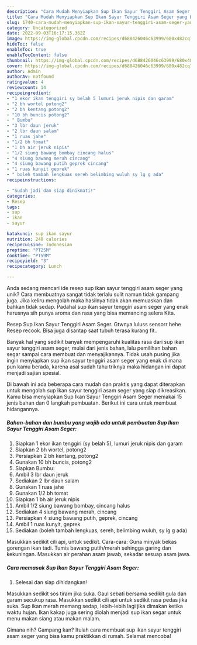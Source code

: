 ```yaml
---
description: "Cara Mudah Menyiapkan Sup Ikan Sayur Tenggiri Asam Seger yang Enak"
title: "Cara Mudah Menyiapkan Sup Ikan Sayur Tenggiri Asam Seger yang Enak"
slug: 1740-cara-mudah-menyiapkan-sup-ikan-sayur-tenggiri-asam-seger-yang-enak
category: Uncategorized
date: 2022-09-03T16:17:15.362Z
image: https://img-global.cpcdn.com/recipes/d688426046c63999/680x482cq70/sup-ikan-sayur-tenggiri-asam-seger-foto-resep-utama.jpg
hideToc: false
enableToc: true
enableTocContent: false
thumbnail: https://img-global.cpcdn.com/recipes/d688426046c63999/680x482cq70/sup-ikan-sayur-tenggiri-asam-seger-foto-resep-utama.jpg
cover: https://img-global.cpcdn.com/recipes/d688426046c63999/680x482cq70/sup-ikan-sayur-tenggiri-asam-seger-foto-resep-utama.jpg
author: Admin
authorAv: notfound
ratingvalue: 4
reviewcount: 14
recipeingredient:
- "1 ekor ikan tenggiri sy belah 5 lumuri jeruk nipis dan garam"
- "2 bh wortel potong2"
- "2 bh kentang potong2"
- "10 bh buncis potong2"
- " Bumbu"
- "3 lbr daun jeruk"
- "2 lbr daun salam"
- "1 ruas jahe"
- "1/2 bh tomat"
- "1 bh air jeruk nipis"
- "1/2 siung bawang bombay cincang halus"
- "4 siung bawang merah cincang"
- "4 siung bawang putih geprek cincang"
- "1 ruas kunyit geprek"
- " boleh tambah lengkuas sereh belimbing wuluh sy lg g ada"
recipeinstructions:

- "Sudah jadi dan siap dinikmati!"
categories:
- Resep
tags:
- sup
- ikan
- sayur

katakunci: sup ikan sayur 
nutrition: 240 calories
recipecuisine: Indonesian
preptime: "PT25M"
cooktime: "PT59M"
recipeyield: "3"
recipecategory: Lunch

---
```





Anda sedang mencari ide resep sup ikan sayur tenggiri asam seger yang unik? Cara membuatnya sangat tidak terlalu sulit namun tidak gampang juga. Jika keliru mengolah maka hasilnya tidak akan memuaskan dan bahkan tidak sedap. Padahal sup ikan sayur tenggiri asam seger yang enak harusnya sih punya aroma dan rasa yang bisa memancing selera Kita.





Resep Sup Ikan Sayur Tenggiri Asam Seger. Gtwnya luluss sensorr hehe Resep recook. Bisa juga disantap saat tubuh terasa kurang fit..

Banyak hal yang sedikit banyak mempengaruhi kualitas rasa dari sup ikan sayur tenggiri asam seger, mulai dari jenis bahan, lalu pemilihan bahan segar sampai cara membuat dan menyajikannya. Tidak usah pusing jika ingin menyiapkan sup ikan sayur tenggiri asam seger yang enak di mana pun kamu berada, karena asal sudah tahu triknya maka hidangan ini dapat menjadi sajian spesial.






Di bawah ini ada beberapa cara mudah dan praktis yang dapat diterapkan untuk mengolah sup ikan sayur tenggiri asam seger yang siap dikreasikan. Kamu bisa menyiapkan Sup Ikan Sayur Tenggiri Asam Seger memakai 15 jenis bahan dan 0 langkah pembuatan. Berikut ini cara untuk membuat hidangannya.

<!--inarticleads1-->

##### Bahan-bahan dan bumbu yang wajib ada untuk pembuatan Sup Ikan Sayur Tenggiri Asam Seger:

1. Siapkan 1 ekor ikan tenggiri (sy belah 5), lumuri jeruk nipis dan garam
1. Siapkan 2 bh wortel, potong2
1. Persiapkan 2 bh kentang, potong2
1. Gunakan 10 bh buncis, potong2
1. Siapkan  Bumbu:
1. Ambil 3 lbr daun jeruk
1. Sediakan 2 lbr daun salam
1. Gunakan 1 ruas jahe
1. Gunakan 1/2 bh tomat
1. Siapkan 1 bh air jeruk nipis
1. Ambil 1/2 siung bawang bombay, cincang halus
1. Sediakan 4 siung bawang merah, cincang
1. Persiapkan 4 siung bawang putih, geprek, cincang
1. Ambil 1 ruas kunyit, geprek
1. Sediakan  (boleh tambah lengkuas, sereh, belimbing wuluh, sy lg g ada)


Masukkan sedikit cili api, untuk sedikit. Cara-cara: Guna minyak bekas gorengan ikan tadi. Tumis bawang putih/merah sehingga garing dan kekuningan. Masukkan air perahan asam jawab, sekadar sesuap asam jawa. 

<!--inarticleads2-->

##### Cara memasak Sup Ikan Sayur Tenggiri Asam Seger:


1. Selesai dan siap dihidangkan!

Masukkan sedikit sos tiram jika suka. Gaul sebati bersama sedikit gula dan garam secukup rasa. Masukkan sedikit cili api untuk sedikit rasa pedas jika suka. Sup ikan merah memang sedap, lebih-lebih lagi jika dimakan ketika waktu hujan. Ikan kakap juga sering diolah menjadi sup ikan segar untuk menu makan siang atau makan malam. 

Gimana nih? Gampang kan? Itulah cara membuat sup ikan sayur tenggiri asam seger yang bisa kamu praktikkan di rumah. Selamat mencoba!
